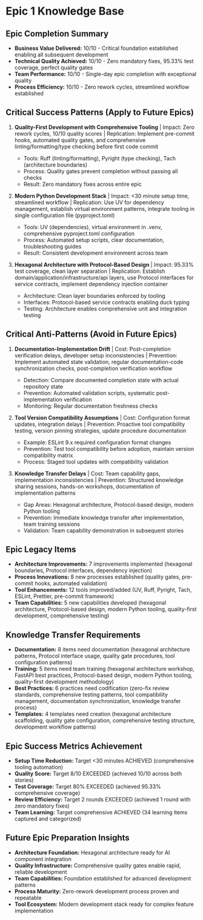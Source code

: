 # Epic 1 Knowledge Base

## Epic Completion Summary
- **Business Value Delivered:** 10/10 - Critical foundation established enabling all subsequent development
- **Technical Quality Achieved:** 10/10 - Zero mandatory fixes, 95.33% test coverage, perfect quality gates
- **Team Performance:** 10/10 - Single-day epic completion with exceptional quality
- **Process Efficiency:** 10/10 - Zero rework cycles, streamlined workflow established

## Critical Success Patterns (Apply to Future Epics)

1. **Quality-First Development with Comprehensive Tooling** | Impact: Zero rework cycles, 10/10 quality scores | Replication: Implement pre-commit hooks, automated quality gates, and comprehensive linting/formatting/type checking before first code commit
   - Tools: Ruff (linting/formatting), Pyright (type checking), Tach (architecture boundaries)
   - Process: Quality gates prevent completion without passing all checks
   - Result: Zero mandatory fixes across entire epic

2. **Modern Python Development Stack** | Impact: <30 minute setup time, streamlined workflow | Replication: Use UV for dependency management, establish virtual environment patterns, integrate tooling in single configuration file (pyproject.toml)
   - Tools: UV (dependencies), virtual environment in .venv, comprehensive pyproject.toml configuration
   - Process: Automated setup scripts, clear documentation, troubleshooting guides
   - Result: Consistent development environment across team

3. **Hexagonal Architecture with Protocol-Based Design** | Impact: 95.33% test coverage, clean layer separation | Replication: Establish domain/application/infrastructure/api layers, use Protocol interfaces for service contracts, implement dependency injection container
   - Architecture: Clean layer boundaries enforced by tooling
   - Interfaces: Protocol-based service contracts enabling duck typing
   - Testing: Architecture enables comprehensive unit and integration testing

## Critical Anti-Patterns (Avoid in Future Epics)

1. **Documentation-Implementation Drift** | Cost: Post-completion verification delays, developer setup inconsistencies | Prevention: Implement automated state validation, regular documentation-code synchronization checks, post-completion verification workflow
   - Detection: Compare documented completion state with actual repository state
   - Prevention: Automated validation scripts, systematic post-implementation verification
   - Monitoring: Regular documentation freshness checks

2. **Tool Version Compatibility Assumptions** | Cost: Configuration format updates, integration delays | Prevention: Proactive tool compatibility testing, version pinning strategies, update procedure documentation
   - Example: ESLint 9.x required configuration format changes
   - Prevention: Test tool compatibility before adoption, maintain version compatibility matrix
   - Process: Staged tool updates with compatibility validation

3. **Knowledge Transfer Delays** | Cost: Team capability gaps, implementation inconsistencies | Prevention: Structured knowledge sharing sessions, hands-on workshops, documentation of implementation patterns
   - Gap Areas: Hexagonal architecture, Protocol-based design, modern Python tooling
   - Prevention: Immediate knowledge transfer after implementation, team training sessions
   - Validation: Team capability demonstration in subsequent stories

## Epic Legacy Items
- **Architecture Improvements:** 7 improvements implemented (hexagonal boundaries, Protocol interfaces, dependency injection)
- **Process Innovations:** 8 new processes established (quality gates, pre-commit hooks, automated validation)
- **Tool Enhancements:** 12 tools improved/added (UV, Ruff, Pyright, Tach, ESLint, Prettier, pre-commit framework)
- **Team Capabilities:** 5 new capabilities developed (hexagonal architecture, Protocol-based design, modern Python tooling, quality-first development, comprehensive testing)

## Knowledge Transfer Requirements
- **Documentation:** 8 items need documentation (hexagonal architecture patterns, Protocol interface usage, quality gate procedures, tool configuration patterns)
- **Training:** 5 items need team training (hexagonal architecture workshop, FastAPI best practices, Protocol-based design, modern Python tooling, quality-first development methodology)
- **Best Practices:** 6 practices need codification (zero-fix review standards, comprehensive testing patterns, tool compatibility management, documentation synchronization, knowledge transfer process)
- **Templates:** 4 templates need creation (hexagonal architecture scaffolding, quality gate configuration, comprehensive testing structure, development workflow patterns)

## Epic Success Metrics Achievement
- **Setup Time Reduction:** Target <30 minutes ACHIEVED (comprehensive tooling automation)
- **Quality Score:** Target 8/10 EXCEEDED (achieved 10/10 across both stories)
- **Test Coverage:** Target 80% EXCEEDED (achieved 95.33% comprehensive coverage)
- **Review Efficiency:** Target 2 rounds EXCEEDED (achieved 1 round with zero mandatory fixes)
- **Team Learning:** Target comprehensive ACHIEVED (34 learning items captured and categorized)

## Future Epic Preparation Insights
- **Architecture Foundation:** Hexagonal architecture ready for AI component integration
- **Quality Infrastructure:** Comprehensive quality gates enable rapid, reliable development
- **Team Capabilities:** Foundation established for advanced development patterns
- **Process Maturity:** Zero-rework development process proven and repeatable
- **Tool Ecosystem:** Modern development stack ready for complex feature implementation
